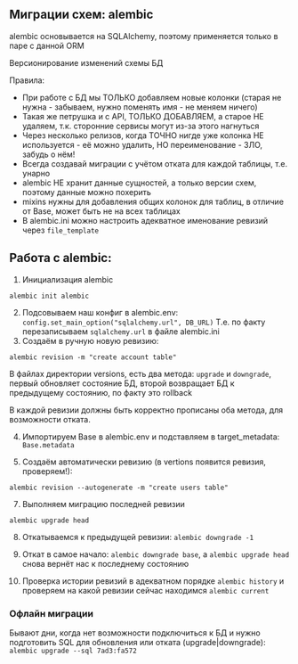 ## Миграции схем: alembic

alembic основывается на SQLAlchemy, поэтому применяется только в паре с данной ORM

Версионирование изменений схемы БД

Правила:
 - При работе с БД мы ТОЛЬКО добавляем новые колонки (старая не нужна - забываем,
нужно поменять имя - не меняем ничего)
 - Такая же петрушка и с API, ТОЛЬКО ДОБАВЛЯЕМ, а старое НЕ удаляем, т.к. сторонние
сервисы могут из-за этого нагнуться
 - Через несколько релизов, когда ТОЧНО нигде уже колонка НЕ используется - её
можно удалить, НО переименование - ЗЛО, забудь о нём!
 - Всегда создавай миграции с учётом отката для каждой таблицы, т.е. унарно
 - alembic НЕ хранит данные сущностей, а только версии схем, поэтому данные можно
похерить
 - mixins нужны для добавления общих колонок для таблиц, в отличие от Base,
может быть не на всех таблицах
 - В alembic.ini можно настроить адекватное именование ревизий через `file_template`

## Работа с alembic:
1. Инициализация alembic
```shell
alembic init alembic
```
2. Подсовываем наш конфиг в alembic.env:
`config.set_main_option("sqlalchemy.url", DB_URL)`
Т.е. по факту перезаписываем `sqlalchemy.url` в файле alembic.ini
3. Создаём в ручную новую ревизию:
```shell
alembic revision -m "create account table"
```

В файлах директории versions, есть два метода: `upgrade` и `downgrade`,
первый обновляет состояние БД, второй возвращает БД к предыдущему состоянию,
по факту это rollback

В каждой ревизии должны быть корректно прописаны оба метода, для возможности отката.

4. Импортируем Base в alembic.env и подставляем в target_metadata:
`Base.metadata`

5. Создаём автоматически ревизию (в vertions появится ревизия, проверяем!):
```shell
alembic revision --autogenerate -m "create users table"
```

7. Выполняем миграцию последней ревизии
```shell
alembic upgrade head
```

8. Откатываемся к предыдущей ревизии: `alembic downgrade -1`

9. Откат в самое начало: `alembic downgrade base`, а
`alembic upgrade head` снова вернёт нас к последнему состоянию

10. Проверка истории ревизий в адекватном порядке `alembic history`
и проверяем на какой ревизии сейчас находимся `alembic current`

### Офлайн миграции
Бывают дни, когда нет возможности подключиться к БД и нужно подготовить SQL
для обновления или отката (upgrade|downgrade):
`alembic upgrade --sql 7ad3:fa572`

[//]: # (revision = "fa572fa8023c")
[//]: # (down_revision = "7ad378002ee7")













